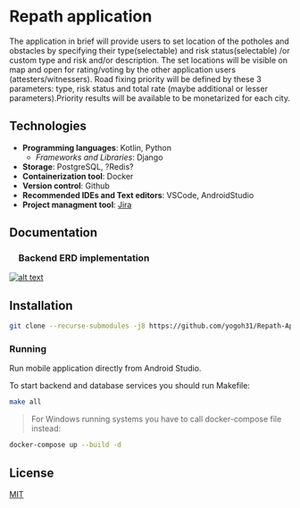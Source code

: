 # Repath application

The application in brief will provide users to set location of the potholes and obstacles by specifying their type(selectable) and risk status(selectable) /or custom type and risk and/or description. The set locations will be visible on map and open for rating/voting by the other application users (attesters/witnessers). Road fixing priority will be defined by these 3 parameters: type, risk status and total rate (maybe additional or lesser parameters).Priority results will be available to be monetarized for each city.

## Technologies

- **Programming languages**: Kotlin, Python
  - *Frameworks and Libraries*: Django
- **Storage**: PostgreSQL, ?Redis?
- **Containerization tool**: Docker
- **Version control**: Github
- **Recommended IDEs and Text editors**: VSCode, AndroidStudio
- **Project managment tool**: [Jira](https://tech-project.atlassian.net/jira/software/projects/RA/boards/4)

## Documentation

### &emsp;Backend ERD implementation
[![alt text](https://github.com/yogoh31/Repath-App-Composer/blob/master/documentation/backend-erd.jpg?raw=true)](https://app.sqldbm.com/PostgreSQL/Edit/p204138/)

## Installation

```bash
git clone --recurse-submodules -j8 https://github.com/yogoh31/Repath-App-Composer
```

### Running

Run mobile application directly from Android Studio.

To start backend and database services you should run Makefile:
```bash
make all
```
> For Windows running systems you have to call docker-compose file instead:
```bash
docker-compose up --build -d
```

## License
[MIT](https://choosealicense.com/licenses/mit/)

